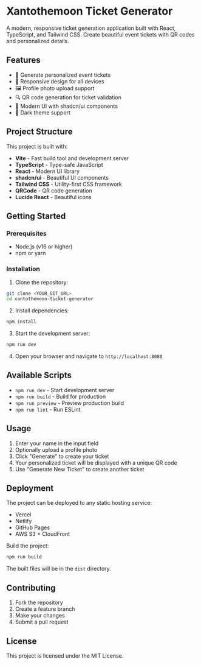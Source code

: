 # Xantothemoon Ticket Generator

A modern, responsive ticket generation application built with React, TypeScript, and Tailwind CSS. Create beautiful event tickets with QR codes and personalized details.

## Features

- 🎫 Generate personalized event tickets
- 📱 Responsive design for all devices
- 🖼️ Profile photo upload support
- 🔍 QR code generation for ticket validation
- 🎨 Modern UI with shadcn/ui components
- 🌙 Dark theme support

## Project Structure

This project is built with:

- **Vite** - Fast build tool and development server
- **TypeScript** - Type-safe JavaScript
- **React** - Modern UI library
- **shadcn/ui** - Beautiful UI components
- **Tailwind CSS** - Utility-first CSS framework
- **QRCode** - QR code generation
- **Lucide React** - Beautiful icons

## Getting Started

### Prerequisites

- Node.js (v16 or higher)
- npm or yarn

### Installation

1. Clone the repository:
```bash
git clone <YOUR_GIT_URL>
cd xantothemoon-ticket-generator
```

2. Install dependencies:
```bash
npm install
```

3. Start the development server:
```bash
npm run dev
```

4. Open your browser and navigate to `http://localhost:8080`

## Available Scripts

- `npm run dev` - Start development server
- `npm run build` - Build for production
- `npm run preview` - Preview production build
- `npm run lint` - Run ESLint

## Usage

1. Enter your name in the input field
2. Optionally upload a profile photo
3. Click "Generate" to create your ticket
4. Your personalized ticket will be displayed with a unique QR code
5. Use "Generate New Ticket" to create another ticket

## Deployment

The project can be deployed to any static hosting service:

- Vercel
- Netlify
- GitHub Pages
- AWS S3 + CloudFront

Build the project:
```bash
npm run build
```

The built files will be in the `dist` directory.

## Contributing

1. Fork the repository
2. Create a feature branch
3. Make your changes
4. Submit a pull request

## License

This project is licensed under the MIT License.